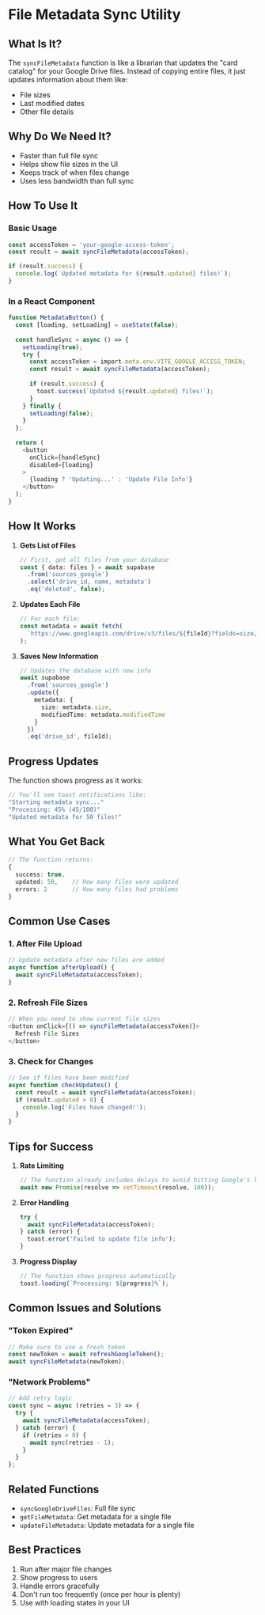 # File Metadata Sync Utility

## What Is It?
The `syncFileMetadata` function is like a librarian that updates the "card catalog" for your Google Drive files. Instead of copying entire files, it just updates information about them like:
- File sizes
- Last modified dates
- Other file details

## Why Do We Need It?
- Faster than full file sync
- Helps show file sizes in the UI
- Keeps track of when files change
- Uses less bandwidth than full sync

## How To Use It

### Basic Usage
```typescript
const accessToken = 'your-google-access-token';
const result = await syncFileMetadata(accessToken);

if (result.success) {
  console.log(`Updated metadata for ${result.updated} files!`);
}
```

### In a React Component
```typescript
function MetadataButton() {
  const [loading, setLoading] = useState(false);
  
  const handleSync = async () => {
    setLoading(true);
    try {
      const accessToken = import.meta.env.VITE_GOOGLE_ACCESS_TOKEN;
      const result = await syncFileMetadata(accessToken);
      
      if (result.success) {
        toast.success(`Updated ${result.updated} files!`);
      }
    } finally {
      setLoading(false);
    }
  };
  
  return (
    <button 
      onClick={handleSync}
      disabled={loading}
    >
      {loading ? 'Updating...' : 'Update File Info'}
    </button>
  );
}
```

## How It Works

1. **Gets List of Files**
   ```typescript
   // First, get all files from your database
   const { data: files } = await supabase
     .from('sources_google')
     .select('drive_id, name, metadata')
     .eq('deleted', false);
   ```

2. **Updates Each File**
   ```typescript
   // For each file:
   const metadata = await fetch(
     `https://www.googleapis.com/drive/v3/files/${fileId}?fields=size,modifiedTime`
   );
   ```

3. **Saves New Information**
   ```typescript
   // Updates the database with new info
   await supabase
     .from('sources_google')
     .update({
       metadata: {
         size: metadata.size,
         modifiedTime: metadata.modifiedTime
       }
     })
     .eq('drive_id', fileId);
   ```

## Progress Updates
The function shows progress as it works:
```typescript
// You'll see toast notifications like:
"Starting metadata sync..."
"Processing: 45% (45/100)"
"Updated metadata for 50 files!"
```

## What You Get Back
```typescript
// The function returns:
{
  success: true,
  updated: 50,    // How many files were updated
  errors: 2       // How many files had problems
}
```

## Common Use Cases

### 1. After File Upload
```typescript
// Update metadata after new files are added
async function afterUpload() {
  await syncFileMetadata(accessToken);
}
```

### 2. Refresh File Sizes
```typescript
// When you need to show current file sizes
<button onClick={() => syncFileMetadata(accessToken)}>
  Refresh File Sizes
</button>
```

### 3. Check for Changes
```typescript
// See if files have been modified
async function checkUpdates() {
  const result = await syncFileMetadata(accessToken);
  if (result.updated > 0) {
    console.log('Files have changed!');
  }
}
```

## Tips for Success

1. **Rate Limiting**
   ```typescript
   // The function already includes delays to avoid hitting Google's limits
   await new Promise(resolve => setTimeout(resolve, 100));
   ```

2. **Error Handling**
   ```typescript
   try {
     await syncFileMetadata(accessToken);
   } catch (error) {
     toast.error('Failed to update file info');
   }
   ```

3. **Progress Display**
   ```typescript
   // The function shows progress automatically
   toast.loading(`Processing: ${progress}%`);
   ```

## Common Issues and Solutions

### "Token Expired"
```typescript
// Make sure to use a fresh token
const newToken = await refreshGoogleToken();
await syncFileMetadata(newToken);
```

### "Network Problems"
```typescript
// Add retry logic
const sync = async (retries = 3) => {
  try {
    await syncFileMetadata(accessToken);
  } catch (error) {
    if (retries > 0) {
      await sync(retries - 1);
    }
  }
};
```

## Related Functions
- `syncGoogleDriveFiles`: Full file sync
- `getFileMetadata`: Get metadata for a single file
- `updateFileMetadata`: Update metadata for a single file

## Best Practices
1. Run after major file changes
2. Show progress to users
3. Handle errors gracefully
4. Don't run too frequently (once per hour is plenty)
5. Use with loading states in your UI 